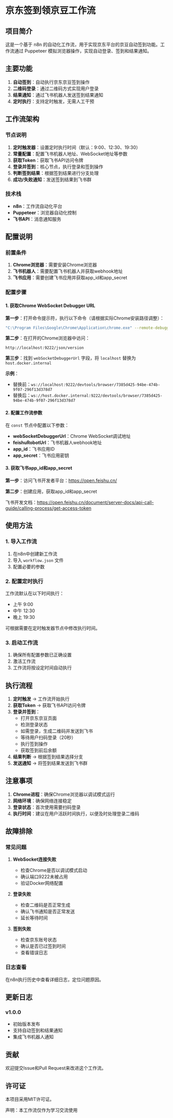 # 京东签到领京豆工作流

## 项目简介

这是一个基于 n8n 的自动化工作流，用于实现京东平台的京豆自动签到功能。工作流通过 Puppeteer 模拟浏览器操作，实现自动登录、签到和结果通知。

## 主要功能

1. **自动签到**：自动执行京东京豆签到操作
2. **二维码登录**：通过二维码方式实现用户登录
3. **结果通知**：通过飞书机器人发送签到结果通知
4. **定时执行**：支持定时触发，无需人工干预

## 工作流架构

### 节点说明

1. **定时触发器**：设置定时执行时间（默认：9:00、12:30、19:30）
2. **常量配置**：配置飞书机器人地址、WebSocket地址等参数
3. **获取Token**：获取飞书API访问令牌
4. **登录并签到**：核心节点，执行登录和签到操作
5. **判断签到结果**：根据签到结果进行分支处理
6. **成功/失败通知**：发送签到结果到飞书群

### 技术栈

- **n8n**：工作流自动化平台
- **Puppeteer**：浏览器自动化控制
- **飞书API**：消息通知服务

## 配置说明

### 前置条件

1. **Chrome浏览器**：需要安装Chrome浏览器
2. **飞书机器人**：需要配置飞书机器人并获取webhook地址
3. **飞书应用**：需要创建飞书应用并获取app_id和app_secret

### 配置步骤

#### 1. 获取Chrome WebSocket Debugger URL

**第一步**：打开命令提示符，执行以下命令（请根据实际Chrome安装路径调整）：

```bash
"C:\Program Files\Google\Chrome\Application\chrome.exe" --remote-debugging-port=9222 --remote-debugging-address=0.0.0.0 --user-data-dir="C:\chrome-remote-profile"
```

**第二步**：在打开的Chrome浏览器中访问：
```
http://localhost:9222/json/version
```

**第三步**：找到 `webSocketDebuggerUrl` 字段，将 `localhost` 替换为 `host.docker.internal`

**示例**：
- 替换前：`ws://localhost:9222/devtools/browser/7385d425-94be-474b-9f07-296f13d378d7`
- 替换后：`ws://host.docker.internal:9222/devtools/browser/7385d425-94be-474b-9f07-296f13d378d7`

#### 2. 配置工作流参数

在 `const` 节点中配置以下参数：

- **webSocketDebuggerUrl**：Chrome WebSocket调试地址
- **feishuRobotUrl**：飞书机器人webhook地址
- **app_id**：飞书应用ID
- **app_secret**：飞书应用密钥

#### 3. 获取飞书app_id和app_secret

**第一步**：访问飞书开发者平台：https://open.feishu.cn/

**第二步**：创建应用，获取app_id和app_secret

飞书开发文档：https://open.feishu.cn/document/server-docs/api-call-guide/calling-process/get-access-token

## 使用方法

### 1. 导入工作流

1. 在n8n中创建新工作流
2. 导入 `workflow.json` 文件
3. 配置必要的参数

### 2. 配置定时执行

工作流默认在以下时间执行：
- 上午 9:00
- 中午 12:30
- 晚上 19:30

可根据需要在定时触发器节点中修改执行时间。

### 3. 启动工作流

1. 确保所有配置参数已正确设置
2. 激活工作流
3. 工作流将按设定时间自动执行

## 执行流程

1. **定时触发** → 工作流开始执行
2. **获取Token** → 获取飞书API访问令牌
3. **登录并签到**：
   - 打开京东京豆页面
   - 检测登录状态
   - 如需登录，生成二维码并发送到飞书
   - 等待用户扫码登录（20秒）
   - 执行签到操作
   - 获取签到前后余额
4. **结果判断** → 根据签到结果选择分支
5. **发送通知** → 将签到结果发送到飞书群

## 注意事项

1. **Chrome进程**：确保Chrome浏览器以调试模式运行
2. **网络环境**：确保网络连接稳定
3. **登录状态**：首次使用需要扫码登录
4. **执行时间**：建议在用户活跃时间执行，以便及时处理登录二维码

## 故障排除

### 常见问题

1. **WebSocket连接失败**
   - 检查Chrome是否以调试模式启动
   - 确认端口9222未被占用
   - 验证Docker网络配置

2. **登录失败**
   - 检查二维码是否正常生成
   - 确认飞书通知是否正常发送
   - 延长等待时间

3. **签到失败**
   - 检查京东账号状态
   - 确认是否已过签到时间
   - 查看错误日志

### 日志查看

在n8n执行历史中查看详细日志，定位问题原因。

## 更新日志

### v1.0.0
- 初始版本发布
- 支持自动签到和结果通知
- 集成飞书机器人通知

## 贡献

欢迎提交Issue和Pull Request来改进这个工作流。

## 许可证

本项目采用MIT许可证。 

声明：本工作流仅作为学习交流使用